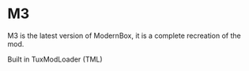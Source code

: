 # M3

M3 is the latest version of ModernBox, it is a complete recreation of the mod.

Built in TuxModLoader (TML)
